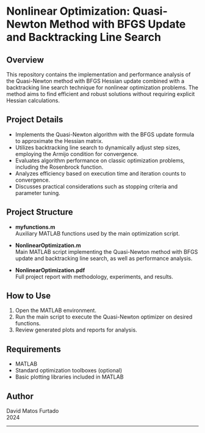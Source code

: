 # Nonlinear Optimization: Quasi-Newton Method with BFGS Update and Backtracking Line Search

## Overview

This repository contains the implementation and performance analysis of the Quasi-Newton method with BFGS Hessian update combined with a backtracking line search technique for nonlinear optimization problems. The method aims to find efficient and robust solutions without requiring explicit Hessian calculations.

## Project Details

- Implements the Quasi-Newton algorithm with the BFGS update formula to approximate the Hessian matrix.
- Utilizes backtracking line search to dynamically adjust step sizes, employing the Armijo condition for convergence.
- Evaluates algorithm performance on classic optimization problems, including the Rosenbrock function.
- Analyzes efficiency based on execution time and iteration counts to convergence.
- Discusses practical considerations such as stopping criteria and parameter tuning.

## Project Structure

- **myfunctions.m**  
  Auxiliary MATLAB functions used by the main optimization script.

- **NonlinearOptimization.m**  
  Main MATLAB script implementing the Quasi-Newton method with BFGS update and backtracking line search, as well as performance analysis.

- **NonlinearOptimization.pdf**  
  Full project report with methodology, experiments, and results.

## How to Use

1. Open the MATLAB environment.
2. Run the main script to execute the Quasi-Newton optimizer on desired functions.
3. Review generated plots and reports for analysis.

## Requirements

- MATLAB 
- Standard optimization toolboxes (optional)
- Basic plotting libraries included in MATLAB

## Author

David Matos Furtado  
2024

---
